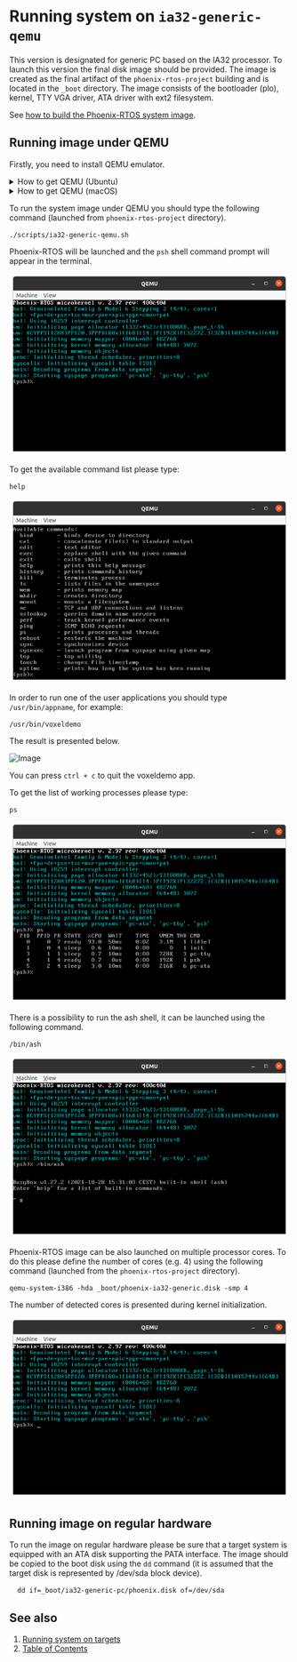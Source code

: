 # Running system on `ia32-generic-qemu`

This version is designated for generic PC based on the IA32 processor. To launch this version the final disk image
should be provided. The image is created as the final artifact of the `phoenix-rtos-project` building and is located in
the `_boot` directory. The image consists of the bootloader (plo), kernel, TTY VGA driver, ATA driver with ext2
filesystem.

See [how to build the Phoenix-RTOS system image](../building/README.md).

## Running image under QEMU

Firstly, you need to install QEMU emulator.
<details>
  <summary>How to get QEMU (Ubuntu)</summary>

- Install the required packages

  ```text
  sudo apt-get update && \
  sudo apt-get install qemu-kvm \
  qemu virt-manager \
  virt-viewer libvirt-clients \
  libvirt-daemon-system \
  bridge-utils virtinst \
  libvirt-daemon \
  qemu-system-misc
  ```

- Check if QEMU is properly installed:

  ```text
  qemu-system-i386 --version
  ```

  ```text
  ~$ qemu-system-i386 --version
  QEMU emulator version 4.2.1 (Debian 1:4.2-3ubuntu6.24)
  Copyright (c) 2003-2019 Fabrice Bellard and the QEMU Project developers
  ~$
  ```

  </details>

<details>
  <summary>How to get QEMU (macOS)</summary>

- Install the required packages

  ```zsh
  brew update && \
  brew install qemu
  ```

- Check if QEMU is properly installed:

  ```zsh
  qemu-system-i386 --version
  ```

  ```zsh
  ~$ qemu-system-i386 --version
  QEMU emulator version 8.0.0
  Copyright (c) 2003-2022 Fabrice Bellard and the QEMU Project developers
  ~$
  ```

  </details>

To run the system image under QEMU you should type the following command
(launched from `phoenix-rtos-project` directory).

```text
./scripts/ia32-generic-qemu.sh
```

Phoenix-RTOS will be launched and the `psh` shell command prompt will appear in the terminal.

![Image](_images/qemu-ia32-generic.png)

To get the available command list please type:

```text
help
```

![Image](_images/qemu-ia32-generic-help.png)

In order to run one of the user applications you should type `/usr/bin/appname`, for example:

```text
/usr/bin/voxeldemo
```

The result is presented below.

![Image](_gifs/voxeldemo.gif)

You can press `ctrl + c` to quit the voxeldemo app.

To get the list of working processes please type:

```text
ps
```

![Image](_images/qemu-ia32-generic-ps.png)

There is a possibility to run the ash shell, it can be launched using the following command.

```text
/bin/ash
```

![Image](_images/qemu-ia32-generic-ash.png)

Phoenix-RTOS image can be also launched on multiple processor cores. To do this please define the number of cores
(e.g. 4) using the following command (launched from the `phoenix-rtos-project` directory).

```text
qemu-system-i386 -hda _boot/phoenix-ia32-generic.disk -smp 4
```

The number of detected cores is presented during kernel initialization.

![Image](_images/qemu-ia32-generic-smp.png)

## Running image on regular hardware

To run the image on regular hardware please be sure that a target system is equipped with an ATA disk supporting the
PATA interface. The image should be copied to the boot disk using the `dd` command (it is assumed that the target
disk is represented by /dev/sda block device).

```text
  dd if=_boot/ia32-generic-pc/phoenix.disk of=/dev/sda
```

## See also

1. [Running system on targets](README.md)
2. [Table of Contents](../README.md)
